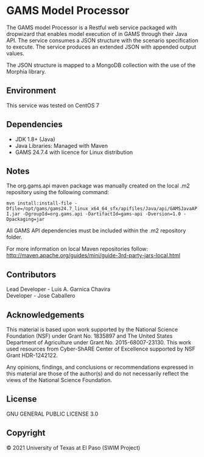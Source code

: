 # GAMS Model Processor

The GAMS model Processor is a Restful web service packaged with dropwizard that enables model execution of in GAMS through their Java API. 
The service consumes a JSON structure with the scenario specification to execute. The service produces an extended JSON with appended output values.

The JSON structure is mapped to a MongoDB collection with the use of 
the Morphia library. 

## Environment
This service was tested on CentOS 7 

## Dependencies
+ JDK 1.8+ (Java)
+ Java Libraries: Managed with Maven
+ GAMS 24.7.4 with licence for Linux distribution

## Notes
The org.gams.api maven package was manually created on the local .m2 repository using the following command:

`mvn install:install-file -Dfile=/opt/gams/gams24.7_linux_x64_64_sfx/apifiles/Java/api/GAMSJavaAPI.jar -DgroupId=org.gams.api -DartifactId=gams-api -Dversion=1.0 -Dpackaging=jar`

All GAMS API dependencies must be included within the .m2 repository 
folder.

For more information on local Maven repositories follow:
<http://maven.apache.org/guides/mini/guide-3rd-party-jars-local.html>

## Contributors
Lead Developer - Luis A. Garnica Chavira  
Developer - Jose Caballero  

## Acknowledgements
This material is based upon work supported by the National Science Foundation (NSF) under Grant No. 1835897 and The United States Department of Agriculture under Grant No. 2015-68007-23130. This work used resources from Cyber-ShARE Center of Excellence supported by NSF Grant HDR-1242122.   

Any opinions, findings, and conclusions or recommendations expressed in this material are those of the author(s) and do not necessarily reflect the views of the National Science Foundation. 

## License
GNU GENERAL PUBLIC LICENSE  3.0

## Copyright
© 2021 University of Texas at El Paso (SWIM Project) 